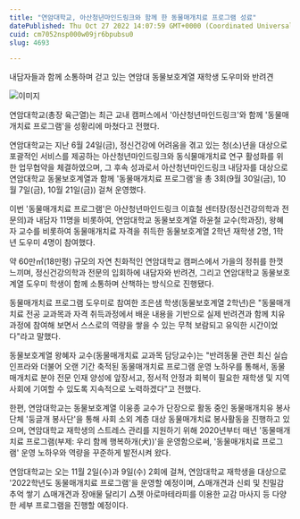 ```yaml
---
title: "연암대학교, 아산청년마인드링크와 함께 한 동물매개치료 프로그램 성료"
datePublished: Thu Oct 27 2022 14:07:59 GMT+0000 (Coordinated Universal Time)
cuid: cm7052nsp000w09jr6bpubsu0
slug: 4693

---
```



내담자들과 함께 소통하며 걷고 있는 연암대 동물보호계열 재학생 도우미와 반려견

![이미지](https://cdn.hashnode.com/res/hashnode/image/upload/v1739257606889/137fa6ad-644f-4c93-9e75-7fa600ac2f32.gif)

연암대학교(총장 육근열)는 최근 교내 캠퍼스에서 '아산청년마인드링크'와 함께 '동물매개치료 프로그램'을 성황리에 마쳤다고 전했다.

연암대학교는 지난 6월 24일(금), 정신건강에 어려움을 겪고 있는 청(소)년을 대상으로 포괄적인 서비스를 제공하는 아산청년마인드링크와 동식물매개치료 연구 활성화를 위한 업무협약을 체결하였으며, 그 후속 성과로서 아산청년마인드링크 내담자를 대상으로 연암대학교 동물보호계열과 함께 '동물매개치료 프로그램'을 총 3회(9월 30일(금), 10월 7일(금), 10월 21일(금)) 걸쳐 운영했다.

이번 '동물매개치료 프로그램'은 아산청년마인드링크 이효철 센터장(정신건강의학과 전문의)과 내담자 11명을 비롯하여, 연암대학교 동물보호계열 하윤철 교수(학과장), 왕혜자 교수를 비롯하여 동물매개치료 자격을 취득한 동물보호계열 2학년 재학생 2명, 1학년 도우미 4명이 참여했다.

약 60만㎡(18만평) 규모의 자연 친화적인 연암대학교 캠퍼스에서 가을의 정취를 한껏 느끼며, 정신건강의학과 전문의 입회하에 내담자와 반려견, 그리고 연암대학교 동물보호계열 도우미 학생이 함께 소통하며 산책하는 방식으로 진행됐다.

동물매개치료 프로그램 도우미로 참여한 조은샘 학생(동물보호계열 2학년)은 "동물매개치료 전공 교과목과 자격 취득과정에서 배운 내용을 기반으로 실제 반려견과 함께 치유 과정에 참여해 보면서 스스로의 역량을 쌓을 수 있는 무척 보람되고 유익한 시간이었다"라고 말했다.

동물보호계열 왕혜자 교수(동물매개치료 교과목 담당교수)는 "반려동물 관련 최신 실습 인프라와 더불어 오랜 기간 축적된 동물매개치료 프로그램 운영 노하우를 통해서, 동물매개치료 분야 전문 인재 양성에 앞장서고, 정서적 안정과 회복이 필요한 재학생 및 지역사회에 기여할 수 있도록 지속적으로 노력하겠다"고 전했다.

한편, 연암대학교는 동물보호계열 이웅종 교수가 단장으로 활동 중인 동물매개치유 봉사단체 '둥글개 봉사단'을 통해 사회 소외 계층 대상 동물매개치료 봉사활동을 진행하고 있으며, 연암대학교 재학생의 스트레스 관리를 지원하기 위해 2020년부터 매년 '동물매개치료 프로그램(부제: 우리 함께 행복하개(犬))'을 운영함으로써, '동물매개치료 프로그램' 운영 노하우와 역량을 꾸준하게 발전시켜 왔다.

연암대학교는 오는 11월 2일(수)과 9일(수) 2회에 걸쳐, 연암대학교 재학생을 대상으로 '2022학년도 동물매개치료 프로그램'을 운영할 예정이며, △매개견과 신뢰 및 친밀감 추억 쌓기 △매개견과 장애물 달리기 △펫 아로마테라피를 이용한 교감 마사지 등 다양한 세부 프로그램을 진행할 예정이다.